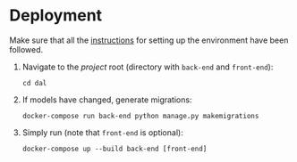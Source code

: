 # Deployment

Make sure that all the [instructions](environment.md)
for setting up the environment have been followed.

1. Navigate to the *project* root (directory with `back-end` and `front-end`):
   ```shell script
   cd dal
   ```

1. If models have changed, generate migrations:
   ```shell script
   docker-compose run back-end python manage.py makemigrations
   ```
   
1. Simply run (note that `front-end` is optional):
   ```shell script
   docker-compose up --build back-end [front-end]
   ```
